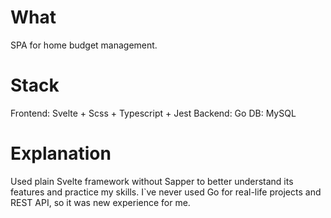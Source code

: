 # What
SPA for home budget management. 

# Stack
Frontend: Svelte + Scss + Typescript + Jest
Backend: Go
DB: MySQL

# Explanation
Used plain Svelte framework without Sapper to better understand its features and practice my skills.
I`ve never used Go for real-life projects and REST API, so it was new experience for me.